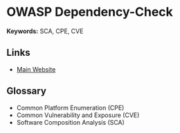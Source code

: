 # OWASP Dependency-Check

<!--
https://hub.docker.com/r/owasp/dependency-check-action
https://hub.docker.com/r/owasp/dependency-check
-->

**Keywords:** SCA, CPE, CVE

## Links

- [Main Website](https://owasp.org/www-project-dependency-check/)

## Glossary

- Common Platform Enumeration (CPE)
- Common Vulnerability and Exposure (CVE)
- Software Composition Analysis (SCA)
